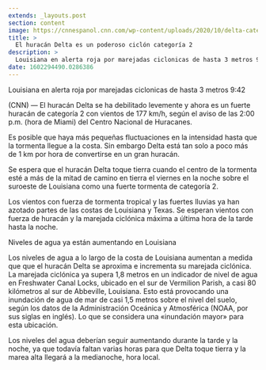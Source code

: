 ```yaml
--- 
extends: _layouts.post 
section: content 
image: https://cnnespanol.cnn.com/wp-content/uploads/2020/10/delta-categoria-3.jpg?quality=100&strip=info 
title: > 
  El huracán Delta es un poderoso ciclón categoría 2 
description: > 
  Louisiana en alerta roja por marejadas ciclonicas de hasta 3 metros 9:42(CNN) — El huracán Delta se ha debilitado levemente y ahora es un fuerte huracán de categoría 2 con vientos de 177 km/h, según el aviso de las 2:00 p.m. (hora de Miami) del Centro Nacional de Huracanes.Es posible que haya más pequeñas fluctuaciones en la intensidad hasta que la tormenta llegue a la costa.Se espera que el huracán Delta toque tierra cuando el centro de la tormenta esté a más de la mitad de camino en tierra el viernes en la noche sobre el suroeste de Louisiana como una fuerte tormenta de categoría 2.Se esperan vientos con fuerza de huracán y la marejada ciclónica máxima a última hora de la tarde hasta la noche.Los niveles del agua deberían seguir aumentando durante la tarde y la noche, ya que todavía faltan varias horas para que Delta toque tierra y la marea alta llegará a la medianoche, hora local. 
date: 1602294490.0286386 
--- 
```

Louisiana en alerta roja por marejadas ciclonicas de hasta 3 metros 9:42

(CNN) — El huracán Delta se ha debilitado levemente y ahora es un fuerte huracán de categoría 2 con vientos de 177 km/h, según el aviso de las 2:00 p.m. (hora de Miami) del Centro Nacional de Huracanes.

Es posible que haya más pequeñas fluctuaciones en la intensidad hasta que la tormenta llegue a la costa. Sin embargo Delta está tan solo a poco más de 1 km por hora de convertirse en un gran huracán.

Se espera que el huracán Delta toque tierra cuando el centro de la tormenta esté a más de la mitad de camino en tierra el viernes en la noche sobre el suroeste de Louisiana como una fuerte tormenta de categoría 2.

Los vientos con fuerza de tormenta tropical y las fuertes lluvias ya han azotado partes de las costas de Louisiana y Texas. Se esperan vientos con fuerza de huracán y la marejada ciclónica máxima a última hora de la tarde hasta la noche.

Niveles de agua ya están aumentando en Louisiana

Los niveles de agua a lo largo de la costa de Louisiana aumentan a medida que que el huracán Delta se aproxima e incrementa su marejada ciclónica. La marejada ciclónica ya supera 1,8 metros en un indicador de nivel de agua en Freshwater Canal Locks, ubicado en el sur de Vermilion Parish, a casi 80 kilómetros al sur de Abbeville, Louisiana. Esto está provocando una inundación de agua de mar de casi 1,5 metros sobre el nivel del suelo, según los datos de la Administración Oceánica y Atmosférica (NOAA, por sus siglas en inglés). Lo que se considera una «inundación mayor» para esta ubicación.

Los niveles del agua deberían seguir aumentando durante la tarde y la noche, ya que todavía faltan varias horas para que Delta toque tierra y la marea alta llegará a la medianoche, hora local.
